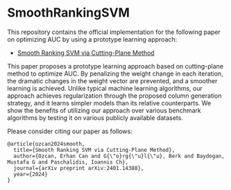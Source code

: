 # SmoothRankingSVM

This repository contains the official implementation for the following paper on optimizing AUC by using a prototype learning approach:

* [Smooth Ranking SVM via Cutting-Plane Method](https://arxiv.org/abs/2401.14388)


This paper proposes a prototype learning approach based on cutting-plane method to optimize AUC. By penalizing the weight change in each iteration, the dramatic changes in the weight vector are prevented, and a smoother learning is achieved. Unlike typical machine learning algorithms, our approach achieves regularization through the proposed column generation strategy, and it learns simpler models than its relative counterparts. We show the benefits of utilizing our approach over various benchmark algorithms by testing it on various publicly available datasets.

Please consider citing our paper as follows:

```
@article{ozcan2024smooth,
  title={Smooth Ranking SVM via Cutting-Plane Method},
  author={Ozcan, Erhan Can and G{\"o}rg{\"u}l{\"u}, Berk and Baydogan, Mustafa G and Paschalidis, Ioannis Ch},
  journal={arXiv preprint arXiv:2401.14388},
  year={2024}
}
``` 


